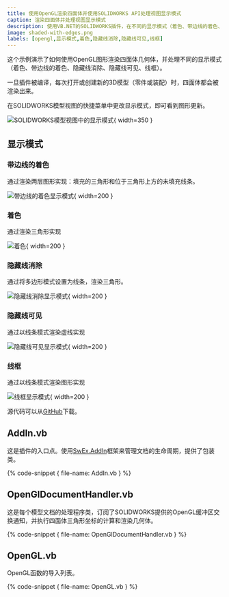 ```yaml
---
title: 使用OpenGL渲染四面体并使用SOLIDWORKS API处理视图显示模式
caption: 渲染四面体并处理视图显示模式
description: 使用VB.NET的SOLIDWORKS插件，在不同的显示模式（着色、带边线的着色、隐藏线消除、隐藏线可见、线框）下渲染四面体的图形。
image: shaded-with-edges.png
labels: [opengl,显示模式,着色,隐藏线消除,隐藏线可见,线框]
---
```

这个示例演示了如何使用OpenGL图形渲染四面体几何体，并处理不同的显示模式（着色、带边线的着色、隐藏线消除、隐藏线可见、线框）。

一旦插件被编译，每次打开或创建新的3D模型（零件或装配）时，四面体都会被渲染出来。

在SOLIDWORKS模型视图的快捷菜单中更改显示模式，即可看到图形更新。

![SOLIDWORKS模型视图中的显示模式](display-style.png){ width=350 }

## 显示模式

### 带边线的着色

通过渲染两层图形实现：填充的三角形和位于三角形上方的未填充线条。

![带边线的着色显示模式](shaded-with-edges.png){ width=200 }

### 着色

通过渲染三角形实现

![着色](shaded.png){ width=200 }

### 隐藏线消除

通过将多边形模式设置为线条，渲染三角形。

![隐藏线消除显示模式](hidden-lines-removed.png){ width=200 }

### 隐藏线可见

通过以线条模式渲染虚线实现

![隐藏线可见显示模式](hidden-lines-visible.png){ width=200 }

### 线框

通过以线条模式渲染图形实现

![线框显示模式](wireframe.png){ width=200 }

源代码可以从[GitHub](https://github.com/codestackdev/solidworks-api-examples/tree/master/swex/add-in/opengl/OglTetrahedron)下载。

## AddIn.vb

这是插件的入口点。使用[SwEx.AddIn](/labs/solidworks/swex/add-in/)框架来管理文档的生命周期，提供了包装类。

{% code-snippet { file-name: AddIn.vb } %}

## OpenGlDocumentHandler.vb

这是每个模型文档的处理程序类，订阅了SOLIDWORKS提供的OpenGL缓冲区交换通知，并执行四面体三角形坐标的计算和渲染几何体。

{% code-snippet { file-name: OpenGlDocumentHandler.vb } %}

## OpenGL.vb

OpenGL函数的导入列表。

{% code-snippet { file-name: OpenGL.vb } %}